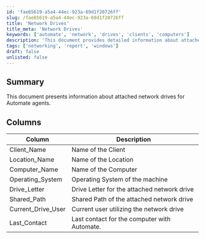 ```yaml
---
id: 'fae65619-a5a4-44ec-923a-69d1f20726ff'
slug: /fae65619-a5a4-44ec-923a-69d1f20726ff
title: 'Network Drives'
title_meta: 'Network Drives'
keywords: ['automate', 'network', 'drives', 'clients', 'computers']
description: 'This document provides detailed information about attached network drives for ConnectWise Automate agents, including descriptions of key columns such as Client Name, Location Name, Computer Name, and more.'
tags: ['networking', 'report', 'windows']
draft: false
unlisted: false
---
```


## Summary

This document presents information about attached network drives for Automate agents.

## Columns

| Column               | Description                                          |
|---------------------|------------------------------------------------------|
| Client_Name         | Name of the Client                                   |
| Location_Name       | Name of the Location                                 |
| Computer_Name       | Name of the Computer                                 |
| Operating_System     | Operating System of the machine                      |
| Drive_Letter        | Drive Letter for the attached network drive          |
| Shared_Path         | Shared Path of the attached network drive            |
| Current_Drive_User  | Current user utilizing the network drive             |
| Last_Contact        | Last contact for the computer with Automate.        |
